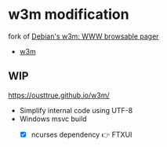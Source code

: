 # w3m modification

fork of [Debian's w3m: WWW browsable pager](https://github.com/tats/w3m)

- [w3m](https://w3m.sourceforge.net/index.ja.html)

## WIP

https://ousttrue.github.io/w3m/

- Simplify internal code using UTF-8
- Windows msvc build
  - [x] ncurses dependency 👉 FTXUI

